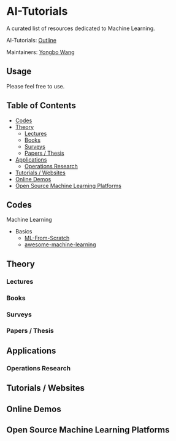 # AI-Tutorials

A curated list of resources dedicated to Machine Learning.

AI-Tutorials: [Outline](https://github.com/yongbowin/AI-Tutorials)

Maintainers: [Yongbo Wang](https://github.com/yongbowin)


## Usage
Please feel free to use.

## Table of Contents

 - [Codes](#codes)
 - [Theory](#theory)
   - [Lectures](#lectures)
   - [Books](#books)
   - [Surveys](#surveys)
   - [Papers / Thesis](#papers--thesis)
 - [Applications](#applications)
   - [Operations Research](#operations-research)
 - [Tutorials / Websites](#tutorials--websites)
 - [Online Demos](#online-demos)
 - [Open Source Machine Learning Platforms](#open-source-machine-learning-platforms)

## Codes
Machine Learning
 - Basics
   - [ML-From-Scratch](https://github.com/eriklindernoren/ML-From-Scratch)
   - [awesome-machine-learning](https://github.com/aymericdamien/awesome-machine-learning)

## Theory

### Lectures

### Books

### Surveys

### Papers / Thesis

## Applications

### Operations Research

## Tutorials / Websites

## Online Demos

## Open Source Machine Learning Platforms









